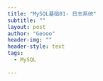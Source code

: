 ```yaml
---
title: "MySQL基础01- 日志系统"
subtitle: ""
layout: post
author: "Geooo"
header-img: ""
header-style: text
tags:
  - MySQL
  
---
```



